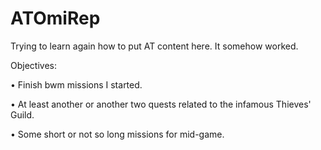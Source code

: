 # ATOmiRep
Trying to learn again how to put AT content here. It somehow worked.

Objectives:

• Finish bwm missions I started.

• At least another or another two quests related to the infamous Thieves' Guild.

• Some short or not so long missions for mid-game.
